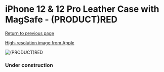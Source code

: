 # iPhone 12 & 12 Pro Leather Case with MagSafe - (PRODUCT)RED

[Return to previous page](/iphone_12)

[High-resolution image from Apple](https://store.storeimages.cdn-apple.com/8756/as-images.apple.com/is/MHKD3?wid=4500&hei=4500&fmt=png)

<div style="width: 384px"><img src="/everypreview/MHKD3.png" alt="(PRODUCT)RED"></div>

### Under construction
